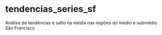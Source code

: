 # tendencias_series_sf
Análise de tendências e salto na média nas regiões do médio e submédio São Francisco
